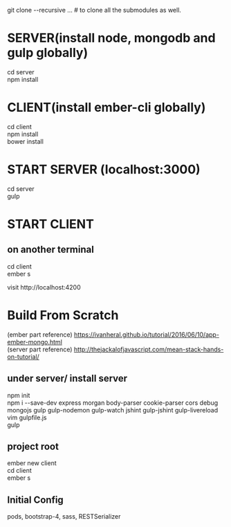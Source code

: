 git clone --recursive ... # to clone all the submodules as well.

# SERVER(install node, mongodb and gulp globally)
cd server  
npm install   

# CLIENT(install ember-cli globally)
cd client  
npm install  
bower install  

# START SERVER (localhost:3000)
cd server  
gulp  

# START CLIENT
## on another terminal
cd client    
ember s  

visit http://localhost:4200

# Build From Scratch
(ember part reference) https://ivanheral.github.io/tutorial/2016/06/10/app-ember-mongo.html  
(server part reference) http://thejackalofjavascript.com/mean-stack-hands-on-tutorial/  

## under server/ install server
npm init  
npm i --save-dev express morgan body-parser cookie-parser cors debug mongojs gulp gulp-nodemon gulp-watch jshint gulp-jshint gulp-livereload  
vim gulpfile.js  
gulp  

## project root
ember new client    
cd client  
ember s  

## Initial Config
pods, bootstrap-4, sass, RESTSerializer

